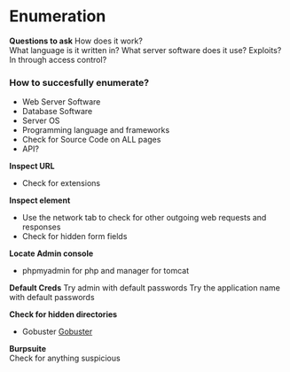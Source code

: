  # Enumeration

**Questions to ask**
How does it work?  
What language is it written in?
What server software does it use?
Exploits? In through access control?

### How to succesfully enumerate?
* Web Server Software
* Database Software
* Server OS
* Programming language and frameworks
* Check for Source Code on ALL pages
* API?

**Inspect URL**
* Check for extensions 

**Inspect element** 
* Use the network tab to check for other outgoing web requests and responses 
* Check for hidden form fields

**Locate Admin console**
* phpmyadmin for php and manager for tomcat

**Default Creds**
Try admin with default passwords
Try the application name with default passwords

**Check for hidden directories**
* Gobuster [Gobuster](../../Tools/Gobuster.md)

**Burpsuite**  
Check for anything suspicious

